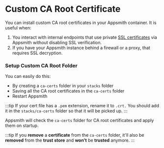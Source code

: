 # Custom CA Root Certificate

You can install custom CA root certificates in your Appsmith container. It is useful when:

1. You interact with internal endpoints that use private [SSL certificates](./#custom-ssl-certificate) via Appsmith without disabling SSL verification.
2. If you have your Appsmith instance behind a firewall or a proxy, that requires SSL decryption.

### Setup Custom CA Root Folder

You can easily do this:

* By creating a `ca-certs` folder in your `stacks` folder
* Saving all the CA root certificates in the `ca-certs` folder&#x20;
* Restart Appsmith

:::tip
If your cert file has a `.pem` extension, rename it to `.crt.` You should add it in the `stacks/ca-certs` folder so that it will be picked up.
:::

Appsmith will check the `ca-certs` folder for CA root certificates and apply them on startup.

:::tip
If you **remove** a **certificate** from the `ca-certs` folder, it'll also be **removed** from the **trust store** and **won't** be **trusted** anymore.&#x20;
:::
